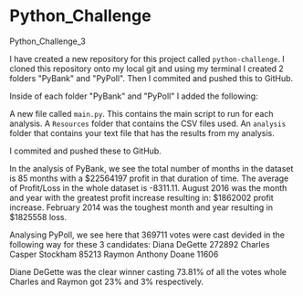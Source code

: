 # Python_Challenge
Python_Challenge_3


I have created a new repository for this project called `python-challenge`. 
I cloned this repository onto my local git and using my terminal I created 2 folders "PyBank" and "PyPoll". 
Then I commited and pushed this to GitHub.

Inside of each folder "PyBank" and "PyPoll" I added the following:

A new file called `main.py`. This contains the main script to run for each analysis.
A `Resources` folder that contains the CSV files used.
An `analysis` folder that contains your text file that has the results from my analysis.

I commited and pushed these to GitHub.


In the analysis of PyBank, we see the total number of months in the dataset is 85 months with a $22564197 profit in that duration of time. The average of Profit/Loss in the whole dataset is -8311.11.
August 2016 was the month and year with the greatest profit increase resulting in: $1862002 profit increase. 
February 2014 was the toughest month and year resulting in $1825558 loss. 

Analysing PyPoll, we see here that 369711 votes were cast devided in the following way for these 3 candidates: 
Diana DeGette              272892
Charles Casper Stockham     85213
Raymon Anthony Doane        11606

Diane DeGette was the clear winner casting 73.81% of all the votes whole Charles and Raymon got 23% and 3% respectively. 

